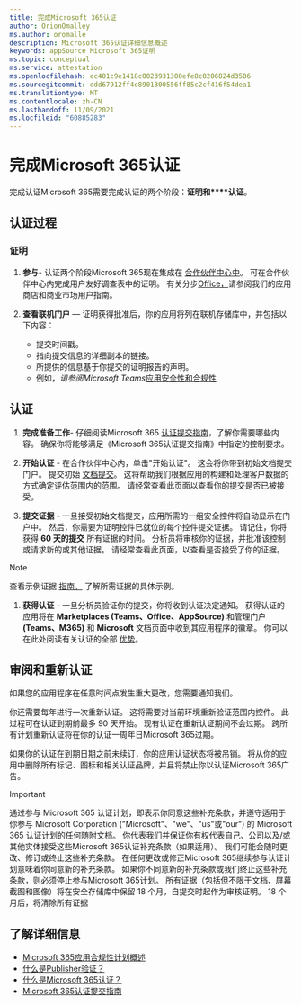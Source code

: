 ```yaml
---
title: 完成Microsoft 365认证
author: OrionOmalley
ms.author: oromalle
description: Microsoft 365认证详细信息概述
keywords: appSource Microsoft 365证明
ms.topic: conceptual
ms.service: attestation
ms.openlocfilehash: ec401c9e1418c0023931300efe8c0206824d3506
ms.sourcegitcommit: ddd67912ff4e8901300556ff85c2cf416f54dea1
ms.translationtype: MT
ms.contentlocale: zh-CN
ms.lasthandoff: 11/09/2021
ms.locfileid: "60885283"
---
```

# <a name="complete-microsoft-365-certification"></a>完成Microsoft 365认证

完成认证Microsoft 365需要完成认证的两个阶段：**证明和****认证**。


## <a name="certification-process"></a>认证过程

### <a name="attestation"></a>证明

1. **参与**- 认证两个阶段Microsoft 365现在集成在 [合作伙伴中心中](https://partner.microsoft.com)。 可在合作伙伴中心内完成用户友好调查表中的证明。 有关分步[Office，](https://docs.microsoft.com/microsoft-365-app-certification/docs/userguide)请参阅我们的应用商店和商业[](https://docs.microsoft.com/en-us/microsoft-365-app-certification/docs/saasuserguide)市场用户指南。

1. **查看联机门户** — 证明获得批准后，你的应用将列在联机存储库中，并包括以下内容：
   - 提交时间戳。
   - 指向提交信息的详细副本的链接。
   - 所提供的信息基于你提交的证明报告的声明。
   - 例如，*请参阅Microsoft Teams*[应用安全性和合规性](../teams/teams-apps.md)


## <a name="certification"></a>认证

1. **完成准备工作**- 仔细阅读Microsoft 365 [认证提交指南](https://docs.microsoft.com/microsoft-365-app-certification/docs/certification-submission-guide)，了解你需要哪些内容。 确保你将能够满足《Microsoft 365认证提交指南[]( https://docs.microsoft.com/microsoft-365-app-certification/docs/certification-submission-guide#app-certification-criteria)》中指定的控制要求。

1. **开始认证** - 在合作伙伴中心内，单击"开始认证"。 这会将你带到初始文档提交门户。 提交初始 [文档提交](https://docs.microsoft.com/microsoft-365-app-certification/docs/certification-submission-guide#initial-document-submission)。 这将帮助我们根据应用的构建和处理客户数据的方式确定评估范围内的范围。 请经常查看此页面以查看你的提交是否已被接受。

1. **提交证据** - 一旦接受初始文档提交，应用所需的一组安全控件将自动显示在门户中。 然后，你需要为证明控件已就位的每个控件提交证据。 请记住，你将获得 **60 天的提交** 所有证据的时间。 分析员将审核你的证据，并批准该控制或请求新的或其他证据。 请经常查看此页面，以查看是否接受了你的证据。

>[!NOTE]
> 查看示例证据 [指南，](https://docs.microsoft.com/en-us/microsoft-365-app-certification/docs/certification-sample-evidence-guide) 了解所需证据的具体示例。

1. **获得认证** - 一旦分析员验证你的提交，你将收到认证决定通知。 获得认证的应用将在 **Marketplaces (Teams、Office、AppSource)** 和管理门户 **(Teams、M365)** 和 **Microsoft** 文档页面中收到其应用程序的徽章。 你可以在此处阅读有关认证的全部 [优势](https://docs.microsoft.com/microsoft-365-app-certification/docs/enterprise-app-certification-guide#program-benefits)。


## <a name="review-and-re-certification"></a>审阅和重新认证
如果您的应用程序在任意时间点发生重大更改[](https://docs.microsoft.com/microsoft-365-app-certification/docs/certification-submission-guide#significant-changes)，您需要通知我们。

你还需要每年进行一次重新认证。 这将需要对当前环境重新验证范围内控件。 此过程可在认证到期前最多 90 天开始。 现有认证在重新认证期间不会过期。 跨所有计划重新认证将在你的认证一周年日Microsoft 365过期。

如果你的认证在到期日期之前未续订，你的应用认证状态将被吊销。 将从你的应用中删除所有标记、图标和相关认证品牌，并且将禁止你以认证Microsoft 365广告。


> [!IMPORTANT]
> 通过参与 Microsoft 365 认证计划，即表示你同意这些补充条款，并遵守适用于你参与 Microsoft Corporation ("Microsoft"、"we"、"us"或"our") 的 Microsoft 365 认证计划的任何随附文档。 你代表我们并保证你有权代表自己、公司以及/或其他实体接受这些Microsoft 365认证补充条款（如果适用）。 我们可能会随时更改、修订或终止这些补充条款。 在任何更改或修正Microsoft 365继续参与认证计划意味着你同意新的补充条款。 如果你不同意新的补充条款或我们终止这些补充条款，则必须停止参与Microsoft 365计划。
所有证据（包括但不限于文档、屏幕截图和图像）将在安全存储库中保留 18 个月，自提交时起作为审核证明。 18 个月后，将清除所有证据

## <a name="learn-more"></a>了解详细信息

* [Microsoft 365应用合规性计划概述](~/overview.md)  
* [什么是Publisher验证？](https://docs.microsoft.com/azure/active-directory/develop/publisher-verification-overview)
* [什么是Microsoft 365认证？](~/docs/enterprise-app-certification-guide.md)  
* [Microsoft 365认证提交指南](~/docs/certification-submission-guide.md)
